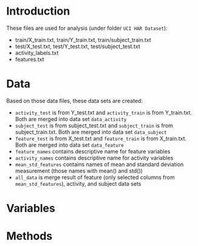 # Introduction
These files are used for analysis (under folder `UCI HAR Dataset`):
* train/X_train.txt, train/Y_train.txt, train/subject_train.txt
* test/X_test.txt, test/Y_test.txt, test/subject_test.txt
* activity_labels.txt
* features.txt

# Data
Based on those data files, these data sets are created:
* `activity_test` is from Y_test.txt and `activity_train` is from Y_train.txt. Both are merged into data set `data_activity`
* `subject_test` is from subject_test.txt and `subject_train` is from subject_train.txt. Both are merged into data set `data_subject`
* `feature_test` is from X_test.txt and `feature_train` is from X_train.txt. Both are merged into data set `data_feature`
* `feature_names` contains descriptive name for feature variables
* `activity_names` contains descriptive name for activity variables
* `mean_std_features` contains names of mean and standard deviation measurement (those names with mean() and std())
* `all_data` is merge result of feature (only selected columns from `mean_std_features`), activity, and subject data sets 

# Variables

# Methods